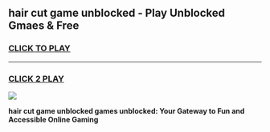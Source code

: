 
## hair cut game unblocked - Play Unblocked Gmaes & Free
<h3>
<a href="https://premium.freeplayer.one?title=hair_cut_game_unblocked&ref=19F">CLICK TO PLAY</a></h3>
<hr>

<h3>
<a href="https://premium.freeplayer.one?title=hair_cut_game_unblocked&ref=19F">CLICK 2 PLAY</a>
  
</h3>

<a href="https://premium.freeplayer.one?title=hair_cut_game_unblocked&ref=19F/"><img src="https://clearcache.store/games.png"></a>


**hair cut game unblocked games unblocked: Your Gateway to Fun and Accessible Online Gaming**
